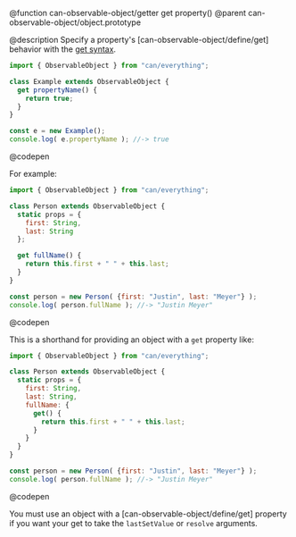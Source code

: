 @function can-observable-object/getter get property()
@parent can-observable-object/object.prototype

@description Specify a property's [can-observable-object/define/get] behavior with the [get syntax](https://developer.mozilla.org/en-US/docs/Web/JavaScript/Reference/Functions/get).

```js
import { ObservableObject } from "can/everything";

class Example extends ObservableObject {
  get propertyName() {
    return true;
  }
}

const e = new Example();
console.log( e.propertyName ); //-> true
```
@codepen

For example:

```js
import { ObservableObject } from "can/everything";

class Person extends ObservableObject {
  static props = {
    first: String,
    last: String
  };

  get fullName() {
    return this.first + " " + this.last;
  }
}

const person = new Person( {first: "Justin", last: "Meyer"} );
console.log( person.fullName ); //-> "Justin Meyer"
```
@codepen

This is a shorthand for providing an object with a `get` property like:

```js
import { ObservableObject } from "can/everything";

class Person extends ObservableObject {
  static props = {
    first: String,
    last: String,
    fullName: {
      get() {
        return this.first + " " + this.last;
      }
    }
  }
}

const person = new Person( {first: "Justin", last: "Meyer"} );
console.log( person.fullName ); //-> "Justin Meyer"
```
@codepen

You must use an object with a [can-observable-object/define/get] property if you want your get to take the `lastSetValue` or `resolve` arguments.

